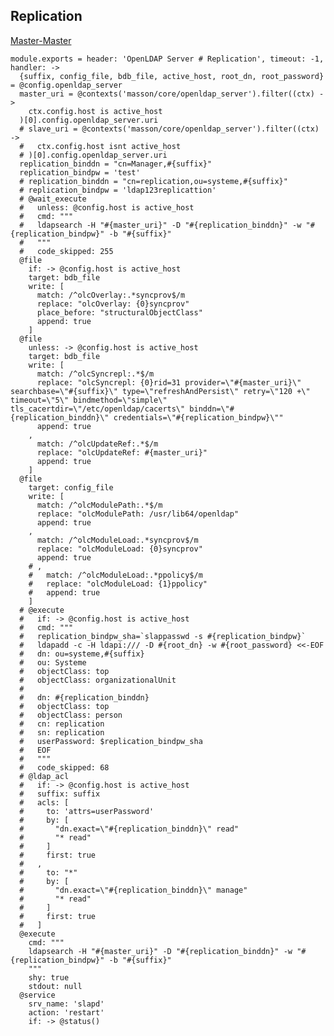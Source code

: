
## Replication

[Master-Master](http://easylinuxtutorials.blogspot.fr/2013/11/multi-master-replication-of-openldap.html)

    module.exports = header: 'OpenLDAP Server # Replication', timeout: -1, handler: ->
      {suffix, config_file, bdb_file, active_host, root_dn, root_password} = @config.openldap_server
      master_uri = @contexts('masson/core/openldap_server').filter((ctx) ->
        ctx.config.host is active_host
      )[0].config.openldap_server.uri
      # slave_uri = @contexts('masson/core/openldap_server').filter((ctx) ->
      #   ctx.config.host isnt active_host
      # )[0].config.openldap_server.uri
      replication_binddn = "cn=Manager,#{suffix}"
      replication_bindpw = 'test'
      # replication_binddn = "cn=replication,ou=systeme,#{suffix}"
      # replication_bindpw = 'ldap123replicattion'
      # @wait_execute
      #   unless: @config.host is active_host
      #   cmd: """
      #   ldapsearch -H "#{master_uri}" -D "#{replication_binddn}" -w "#{replication_bindpw}" -b "#{suffix}"
      #   """
      #   code_skipped: 255
      @file
        if: -> @config.host is active_host
        target: bdb_file
        write: [
          match: /^olcOverlay:.*syncprov$/m
          replace: "olcOverlay: {0}syncprov"
          place_before: "structuralObjectClass"
          append: true
        ]
      @file
        unless: -> @config.host is active_host
        target: bdb_file
        write: [
          match: /^olcSyncrepl:.*$/m
          replace: "olcSyncrepl: {0}rid=31 provider=\"#{master_uri}\" searchbase=\"#{suffix}\" type=\"refreshAndPersist\" retry=\"120 +\" timeout=\"5\" bindmethod=\"simple\" tls_cacertdir=\"/etc/openldap/cacerts\" binddn=\"#{replication_binddn}\" credentials=\"#{replication_bindpw}\""
          append: true
        ,
          match: /^olcUpdateRef:.*$/m
          replace: "olcUpdateRef: #{master_uri}"
          append: true
        ]
      @file
        target: config_file
        write: [
          match: /^olcModulePath:.*$/m
          replace: "olcModulePath: /usr/lib64/openldap"
          append: true
        ,
          match: /^olcModuleLoad:.*syncprov$/m
          replace: "olcModuleLoad: {0}syncprov"
          append: true
        # ,
        #   match: /^olcModuleLoad:.*ppolicy$/m
        #   replace: "olcModuleLoad: {1}ppolicy"
        #   append: true
        ]
      # @execute
      #   if: -> @config.host is active_host
      #   cmd: """
      #   replication_bindpw_sha=`slappasswd -s #{replication_bindpw}`
      #   ldapadd -c -H ldapi:/// -D #{root_dn} -w #{root_password} <<-EOF
      #   dn: ou=systeme,#{suffix}
      #   ou: Systeme
      #   objectClass: top
      #   objectClass: organizationalUnit
      # 
      #   dn: #{replication_binddn}
      #   objectClass: top
      #   objectClass: person
      #   cn: replication
      #   sn: replication
      #   userPassword: $replication_bindpw_sha
      #   EOF
      #   """
      #   code_skipped: 68
      # @ldap_acl
      #   if: -> @config.host is active_host
      #   suffix: suffix
      #   acls: [
      #     to: 'attrs=userPassword'
      #     by: [
      #       "dn.exact=\"#{replication_binddn}\" read"
      #       "* read"
      #     ]
      #     first: true
      #   ,
      #     to: "*"
      #     by: [
      #       "dn.exact=\"#{replication_binddn}\" manage"
      #       "* read"
      #     ]
      #     first: true
      #   ]
      @execute
        cmd: """
        ldapsearch -H "#{master_uri}" -D "#{replication_binddn}" -w "#{replication_bindpw}" -b "#{suffix}"
        """
        shy: true
        stdout: null
      @service
        srv_name: 'slapd'
        action: 'restart'
        if: -> @status()
